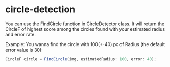 # circle-detection

You can use the FindCircle function in CircleDetector class.
It will return the CircleF of highest score among the circles found with your estimated radius and error rate.

Example: You wanna find the circle with 100(+-40) px of Radius (the default error value is 30):
  ```c#
  CircleF circle = FindCircle(img, estimatedRadius: 100, error: 40);
  ```
